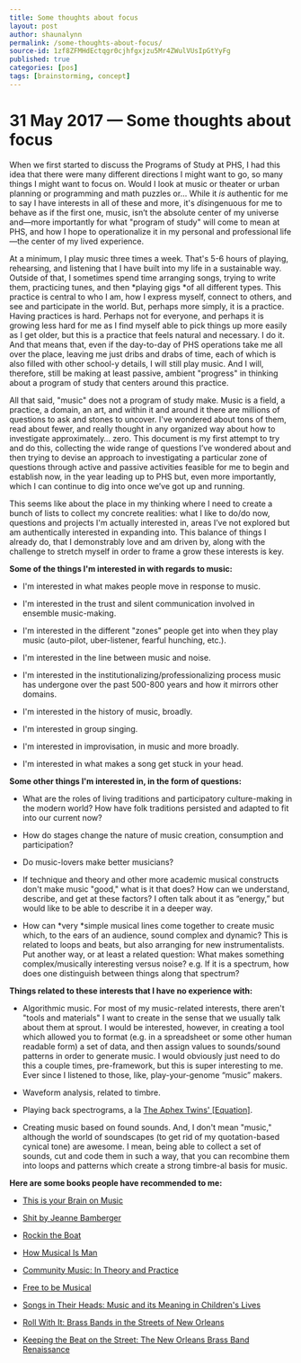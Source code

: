 ```yaml
---
title: Some thoughts about focus
layout: post
author: shaunalynn
permalink: /some-thoughts-about-focus/
source-id: 1zf8ZFMHdEctqgr0cjhfgxjzu5Mr4ZWulVUsIpGtYyFg
published: true
categories: [pos]
tags: [brainstorming, concept]
---
```

# 31 May 2017 — Some thoughts about focus

When we first started to discuss the Programs of Study at PHS, I had this idea that there were many different directions I might want to go, so many things I might want to focus on. Would I look at music or theater or urban planning or programming and math puzzles or… While it *is* authentic for me to say I have interests in all of these and more, it's *dis*ingenuous for me to behave as if the first one, music, isn’t the absolute center of my universe and—more importantly for what "program of study" will come to mean at PHS, and how I hope to operationalize it in my personal and professional life—the center of my lived experience. 

At a minimum, I play music three times a week. That's 5-6 hours of playing, rehearsing, and listening that I have built into my life in a sustainable way. Outside of that, I sometimes spend time arranging songs, trying to write them, practicing tunes, and then *playing gigs *of all different types. This practice is central to who I am, how I express myself, connect to others, and see and participate in the world. But, perhaps more simply, it is a practice. Having practices is hard. Perhaps not for everyone, and perhaps it is growing less hard for me as I find myself able to pick things up more easily as I get older, but this is a practice that feels natural and necessary. I do it. And that means that, even if the day-to-day of PHS operations take me all over the place, leaving me just dribs and drabs of time, each of which is also filled with other school-y details, I will still play music. And I will, therefore, still be making at least passive, ambient "progress" in thinking about a program of study that centers around this practice.

All that said, "music" does not a program of study make. Music is a field, a practice, a domain, an art, and within it and around it there are millions of questions to ask and stones to uncover. I've wondered about tons of them, read about fewer, and really thought in any organized way about how to investigate approximately… zero. This document is my first attempt to try and do this, collecting the wide range of questions I’ve wondered about and then trying to devise an approach to investigating a particular zone of questions through active and passive activities feasible for me to begin and establish now, in the year leading up to PHS but, even more importantly, which I can continue to dig into once we’ve got up and running. 

This seems like about the place in my thinking where I need to create a bunch of lists to collect my concrete realities: what I like to do/do now, questions and projects I'm actually interested in, areas I’ve not explored but am authentically interested in expanding into. This balance of things I already do, that I demonstrably love and am driven by, along with the challenge to stretch myself in order to frame a grow these interests is key.

**Some of the things I'm interested in with regards to music:**

* I'm interested in what makes people move in response to music.

* I'm interested in the trust and silent communication involved in ensemble music-making.

* I'm interested in the different "zones" people get into when they play music (auto-pilot, uber-listener, fearful hunching, etc.).

* I'm interested in the line between music and noise.

* I'm interested in the institutionalizing/professionalizing process music has undergone over the past 500-800 years and how it mirrors other domains.

* I'm interested in the history of music, broadly.

* I'm interested in group singing.

* I'm interested in improvisation, in music and more broadly.

* I'm interested in what makes a song get stuck in your head.

**Some other things I'm interested in, in the form of questions:**

* What are the roles of living traditions and participatory culture-making in the modern world? How have folk traditions persisted and adapted to fit into our current now? 

* How do stages change the nature of music creation, consumption and participation?

* Do music-lovers make better musicians?

* If technique and theory and other more academic musical constructs don't make music "good," what is it that does? How can we understand, describe, and get at these factors? I often talk about it as “energy,” but would like to be able to describe it in a deeper way.

* How can *very *simple musical lines come together to create music which, to the ears of an audience, sound complex and dynamic? This is related to loops and beats, but also arranging for new instrumentalists. Put another way, or at least a related question: What makes something complex/musically interesting versus noise? e.g. If it is a spectrum, how does one distinguish between things along that spectrum?

**Things related to these interests that I have no experience with:**

* Algorithmic music. For most of my music-related interests, there aren't "tools and materials" I want to create in the sense that we usually talk about them at sprout. I would be interested, however, in creating a tool which allowed you to format (e.g. in a spreadsheet or some other human readable form) a set of data, and then assign values to sounds/sound patterns in order to generate music. I would obviously just need to do this a couple times, pre-framework, but this is super interesting to me. Ever since I listened to those, like, play-your-genome “music” makers.

* Waveform analysis, related to timbre.

* Playing back spectrograms, a la [The Aphex Twins' [Equation]](https://www.youtube.com/watch?v=M9xMuPWAZW8).

* Creating music based on found sounds. And, I don't mean "music," although the world of soundscapes (to get rid of my quotation-based cynical tone) are awesome. I mean, being able to collect a set of sounds, cut and code them in such a way, that you can recombine them into loops and patterns which create a strong timbre-al basis for music.

**Here are some books people have recommended to me:**

* [This is your Brain on Music](https://www.amazon.com/This-Your-Brain-Music-Obsession/dp/0452288525/ref=sr_1_1?s=books&ie=UTF8&qid=1496250008&sr=1-1&keywords=this+is+your+brain+on+music)

* [Shit by Jeanne Bamberger](https://www.amazon.com/s?ie=UTF8&page=1&rh=n%3A283155%2Cp_27%3AJeanne%20Bamberger)

* [Rockin the Boat](https://www.amazon.com/Rockin-Boat-Mass-Music-Movements/dp/0896084272/ref=sr_1_2?ie=UTF8&qid=1496250367&sr=8-2&keywords=reebee+garofalo)

* [How Musical Is Man](https://www.amazon.com/Musical-Jessie-John-Danz-Lectures/dp/0295953381)

* [Community Music: In Theory and Practice](https://www.amazon.com/Community-Music-Practice-Lee-Higgins/dp/0199777845/ref=sr_1_1?s=books&ie=UTF8&qid=1466290779&sr=1-1&keywords=community+music)

* [Free to be Musical](https://www.amazon.com/Free-Be-Musical-Group-Improvisation/dp/1607094983/ref=pd_sim_14_2?ie=UTF8&dpID=51NhaB99TVL&dpSrc=sims&preST=_AC_UL320_SR214%2C320_&psc=1&refRID=RWRPJXB4Y6EC4HMM3Q64)

* [Songs in Their Heads: Music and its Meaning in Children's Lives](https://www.amazon.com/Songs-Their-Heads-Meaning-Childrens/dp/0195382528/ref=pd_sim_14_25?ie=UTF8&dpID=512fZ93TzWL&dpSrc=sims&preST=_AC_UL160_SR104%2C160_&psc=1&refRID=RWRPJXB4Y6EC4HMM3Q64)

* [Roll With It: Brass Bands in the Streets of New Orleans](https://www.amazon.com/Roll-Streets-Orleans-Refiguring-American/dp/0822355671/ref=pd_sim_14_12?ie=UTF8&dpID=515HrHmO-NL&dpSrc=sims&preST=_AC_UL160_SR107%2C160_&psc=1&refRID=MZ8ZZT4NTYKJZNWW3XWF)

* [Keeping the Beat on the Street: The New Orleans Brass Band Renaissance](https://www.amazon.com/Keeping-Beat-Street-Orleans-Renaissance/dp/0807133337/ref=pd_sim_14_15?ie=UTF8&dpID=61jQLfrQdhL&dpSrc=sims&preST=_AC_UL160_SR107%2C160_&psc=1&refRID=MZ8ZZT4NTYKJZNWW3XWF)